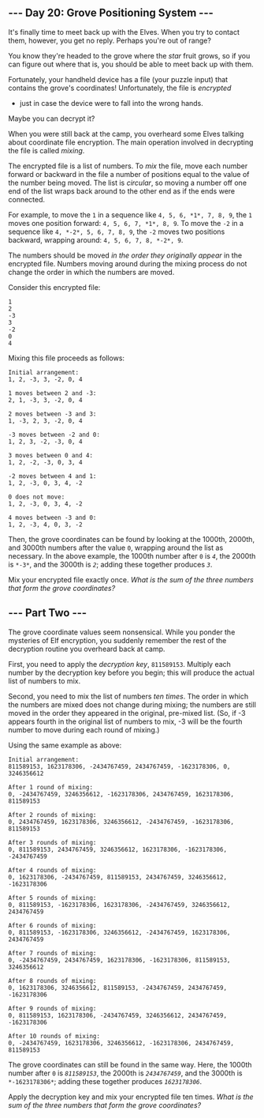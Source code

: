 ## --- Day 20: Grove Positioning System --- ##

It's finally time to meet back up with the Elves. When you try to
contact them, however, you get no reply. Perhaps you're out of range?

You know they're headed to the grove where the *star* fruit grows, so
if you can figure out where that is, you should be able to meet back up
with them.

Fortunately, your handheld device has a file (your puzzle input) that
contains the grove's coordinates! Unfortunately, the file is *encrypted*
- just in case the device were to fall into the wrong hands.

Maybe you can decrypt it?

When you were still back at the camp, you overheard some Elves talking
about coordinate file encryption. The main operation involved in
decrypting the file is called *mixing*.

The encrypted file is a list of numbers. To *mix* the file, move each
number forward or backward in the file a number of positions equal to
the value of the number being moved. The list is *circular*, so moving
a number off one end of the list wraps back around to the other end as
if the ends were connected.

For example, to move the `1` in a sequence like `4, 5, 6, *1*, 7, 8, 9`,
the `1` moves one position forward: `4, 5, 6, 7, *1*, 8, 9`. To move
the `-2` in a sequence like `4, *-2*, 5, 6, 7, 8, 9`, the `-2` moves
two positions backward, wrapping around: `4, 5, 6, 7, 8, *-2*, 9`.

The numbers should be moved *in the order they originally appear* in
the encrypted file. Numbers moving around during the mixing process do
not change the order in which the numbers are moved.

Consider this encrypted file:

    1
    2
    -3
    3
    -2
    0
    4

Mixing this file proceeds as follows:

    Initial arrangement:
    1, 2, -3, 3, -2, 0, 4
    
    1 moves between 2 and -3:
    2, 1, -3, 3, -2, 0, 4
    
    2 moves between -3 and 3:
    1, -3, 2, 3, -2, 0, 4
    
    -3 moves between -2 and 0:
    1, 2, 3, -2, -3, 0, 4
    
    3 moves between 0 and 4:
    1, 2, -2, -3, 0, 3, 4
    
    -2 moves between 4 and 1:
    1, 2, -3, 0, 3, 4, -2
    
    0 does not move:
    1, 2, -3, 0, 3, 4, -2
    
    4 moves between -3 and 0:
    1, 2, -3, 4, 0, 3, -2

Then, the grove coordinates can be found by looking at the 1000th,
2000th, and 3000th numbers after the value `0`, wrapping around the
list as necessary. In the above example, the 1000th number after `0` is
*`4`*, the 2000th is `*-3*`, and the 3000th is *`2`*; adding these
together produces *`3`*.

Mix your encrypted file exactly once. *What is the sum of the three
numbers that form the grove coordinates?*

## --- Part Two --- ##

The grove coordinate values seem nonsensical. While you ponder the
mysteries of Elf encryption, you suddenly remember the rest of the
decryption routine you overheard back at camp.

First, you need to apply the *decryption key*, `811589153`. Multiply
each number by the decryption key before you begin; this will produce
the actual list of numbers to mix.

Second, you need to mix the list of numbers *ten times*. The order in
which the numbers are mixed does not change during mixing; the numbers
are still moved in the order they appeared in the original, pre-mixed
list. (So, if -3 appears fourth in the original list of numbers to mix,
-3 will be the fourth number to move during each round of mixing.)

Using the same example as above:

    Initial arrangement:
    811589153, 1623178306, -2434767459, 2434767459, -1623178306, 0, 3246356612
    
    After 1 round of mixing:
    0, -2434767459, 3246356612, -1623178306, 2434767459, 1623178306, 811589153
    
    After 2 rounds of mixing:
    0, 2434767459, 1623178306, 3246356612, -2434767459, -1623178306, 811589153
    
    After 3 rounds of mixing:
    0, 811589153, 2434767459, 3246356612, 1623178306, -1623178306, -2434767459
    
    After 4 rounds of mixing:
    0, 1623178306, -2434767459, 811589153, 2434767459, 3246356612, -1623178306
    
    After 5 rounds of mixing:
    0, 811589153, -1623178306, 1623178306, -2434767459, 3246356612, 2434767459
    
    After 6 rounds of mixing:
    0, 811589153, -1623178306, 3246356612, -2434767459, 1623178306, 2434767459
    
    After 7 rounds of mixing:
    0, -2434767459, 2434767459, 1623178306, -1623178306, 811589153, 3246356612
    
    After 8 rounds of mixing:
    0, 1623178306, 3246356612, 811589153, -2434767459, 2434767459, -1623178306
    
    After 9 rounds of mixing:
    0, 811589153, 1623178306, -2434767459, 3246356612, 2434767459, -1623178306
    
    After 10 rounds of mixing:
    0, -2434767459, 1623178306, 3246356612, -1623178306, 2434767459, 811589153

The grove coordinates can still be found in the same way. Here, the
1000th number after `0` is *`811589153`*, the 2000th is *`2434767459`*,
and the 3000th is `*-1623178306*`; adding these together produces *`1623178306`*.

Apply the decryption key and mix your encrypted file ten times. *What
is the sum of the three numbers that form the grove coordinates?*
